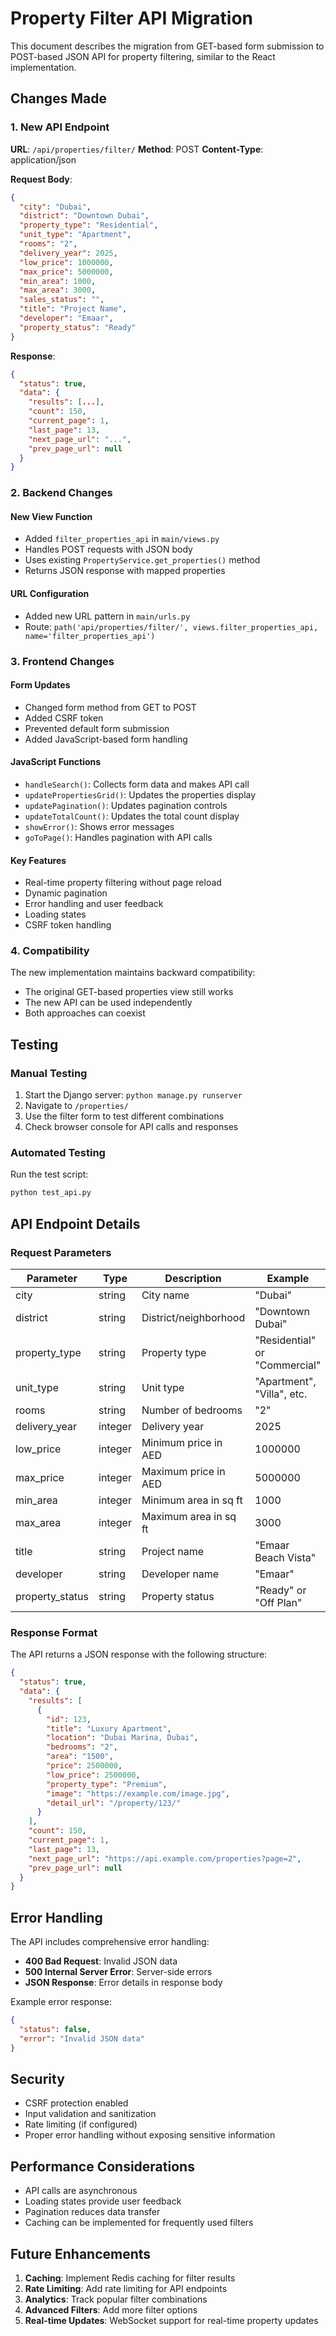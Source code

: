 # Property Filter API Migration

This document describes the migration from GET-based form submission to POST-based JSON API for property filtering, similar to the React implementation.

## Changes Made

### 1. New API Endpoint

**URL**: `/api/properties/filter/`
**Method**: POST
**Content-Type**: application/json

**Request Body**:
```json
{
  "city": "Dubai",
  "district": "Downtown Dubai", 
  "property_type": "Residential",
  "unit_type": "Apartment",
  "rooms": "2",
  "delivery_year": 2025,
  "low_price": 1000000,
  "max_price": 5000000,
  "min_area": 1000,
  "max_area": 3000,
  "sales_status": "",
  "title": "Project Name",
  "developer": "Emaar",
  "property_status": "Ready"
}
```

**Response**:
```json
{
  "status": true,
  "data": {
    "results": [...],
    "count": 150,
    "current_page": 1,
    "last_page": 13,
    "next_page_url": "...",
    "prev_page_url": null
  }
}
```

### 2. Backend Changes

#### New View Function
- Added `filter_properties_api` in `main/views.py`
- Handles POST requests with JSON body
- Uses existing `PropertyService.get_properties()` method
- Returns JSON response with mapped properties

#### URL Configuration
- Added new URL pattern in `main/urls.py`
- Route: `path('api/properties/filter/', views.filter_properties_api, name='filter_properties_api')`

### 3. Frontend Changes

#### Form Updates
- Changed form method from GET to POST
- Added CSRF token
- Prevented default form submission
- Added JavaScript-based form handling

#### JavaScript Functions
- `handleSearch()`: Collects form data and makes API call
- `updatePropertiesGrid()`: Updates the properties display
- `updatePagination()`: Updates pagination controls
- `updateTotalCount()`: Updates the total count display
- `showError()`: Shows error messages
- `goToPage()`: Handles pagination with API calls

#### Key Features
- Real-time property filtering without page reload
- Dynamic pagination
- Error handling and user feedback
- Loading states
- CSRF token handling

### 4. Compatibility

The new implementation maintains backward compatibility:
- The original GET-based properties view still works
- The new API can be used independently
- Both approaches can coexist

## Testing

### Manual Testing
1. Start the Django server: `python manage.py runserver`
2. Navigate to `/properties/`
3. Use the filter form to test different combinations
4. Check browser console for API calls and responses

### Automated Testing
Run the test script:
```bash
python test_api.py
```

## API Endpoint Details

### Request Parameters

| Parameter | Type | Description | Example |
|-----------|------|-------------|---------|
| city | string | City name | "Dubai" |
| district | string | District/neighborhood | "Downtown Dubai" |
| property_type | string | Property type | "Residential" or "Commercial" |
| unit_type | string | Unit type | "Apartment", "Villa", etc. |
| rooms | string | Number of bedrooms | "2" |
| delivery_year | integer | Delivery year | 2025 |
| low_price | integer | Minimum price in AED | 1000000 |
| max_price | integer | Maximum price in AED | 5000000 |
| min_area | integer | Minimum area in sq ft | 1000 |
| max_area | integer | Maximum area in sq ft | 3000 |
| title | string | Project name | "Emaar Beach Vista" |
| developer | string | Developer name | "Emaar" |
| property_status | string | Property status | "Ready" or "Off Plan" |

### Response Format

The API returns a JSON response with the following structure:

```json
{
  "status": true,
  "data": {
    "results": [
      {
        "id": 123,
        "title": "Luxury Apartment",
        "location": "Dubai Marina, Dubai",
        "bedrooms": "2",
        "area": "1500",
        "price": 2500000,
        "low_price": 2500000,
        "property_type": "Premium",
        "image": "https://example.com/image.jpg",
        "detail_url": "/property/123/"
      }
    ],
    "count": 150,
    "current_page": 1,
    "last_page": 13,
    "next_page_url": "https://api.example.com/properties?page=2",
    "prev_page_url": null
  }
}
```

## Error Handling

The API includes comprehensive error handling:

- **400 Bad Request**: Invalid JSON data
- **500 Internal Server Error**: Server-side errors
- **JSON Response**: Error details in response body

Example error response:
```json
{
  "status": false,
  "error": "Invalid JSON data"
}
```

## Security

- CSRF protection enabled
- Input validation and sanitization
- Rate limiting (if configured)
- Proper error handling without exposing sensitive information

## Performance Considerations

- API calls are asynchronous
- Loading states provide user feedback
- Pagination reduces data transfer
- Caching can be implemented for frequently used filters

## Future Enhancements

1. **Caching**: Implement Redis caching for filter results
2. **Rate Limiting**: Add rate limiting for API endpoints
3. **Analytics**: Track popular filter combinations
4. **Advanced Filters**: Add more filter options
5. **Real-time Updates**: WebSocket support for real-time property updates

